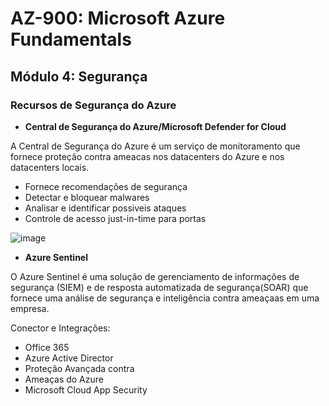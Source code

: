 # AZ-900: Microsoft Azure Fundamentals

## Módulo 4: Segurança

### Recursos de Segurança do Azure

- **Central de Segurança do Azure/Microsoft Defender for Cloud**

A Central de Segurança do Azure é um serviço de monitoramento que fornece proteção contra ameacas nos datacenters do Azure e nos datacenters locais.

  - Fornece recomendações de segurança
  - Detectar e bloquear malwares
  - Analisar e identificar possiveis ataques
  - Controle de acesso just-in-time para portas
  
  ![image](https://user-images.githubusercontent.com/86172286/194377866-30f37cf7-dd1d-497c-b506-98b7f11a7ada.png)

- **Azure Sentinel**

O Azure Sentinel é uma solução de gerenciamento de informações de segurança (SIEM) e de resposta automatizada de segurança(SOAR) que fornece uma análise de segurança e inteligência contra ameaçaas em uma empresa.

Conector e Integrações:

  - Office 365
  - Azure Active Director
  - Proteção Avançada contra
  - Ameaças do Azure
  - Microsoft Cloud App Security
